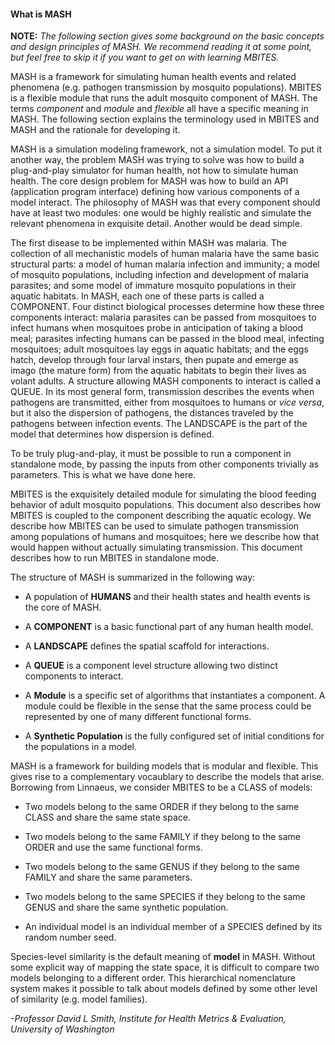 
#### What is MASH

**NOTE:** *The following section gives some background on the basic concepts and design principles of MASH. We recommend reading it at some point, but feel free to skip it if you want to get on with learning MBITES.* 

MASH is a framework for simulating human health events and related phenomena (e.g. pathogen transmission by mosquito populations). MBITES is a flexible module that runs the adult mosquito component of MASH. The terms *component* and *module* and *flexible* all have a specific meaning in MASH. The following section explains the terminology used in MBITES and MASH and the rationale for developing it.

MASH is a simulation modeling framework, not a simulation model. To put it another way, the problem MASH was trying to solve was how to build a plug-and-play simulator for human health, not how to simulate human health. The core design problem for MASH was how to build an API (application program interface) defining how various components of a model interact. The philosophy of MASH was that every component should have at least two modules: one would be highly realistic and simulate the relevant phenomena in exquisite detail. Another would be dead simple. 

The first disease to be implemented within MASH was malaria. The collection of all mechanistic models of human malaria have the same basic structural parts: a model of human malaria infection and immunity; a model of mosquito populations, including infection and development of malaria parasites; and some model of immature mosquito  populations in their aquatic habitats. In MASH, each one of these parts is called a COMPONENT. Four distinct biological processes determine how these three components interact: malaria parasites can be passed from mosquitoes to infect humans when mosquitoes probe in anticipation of taking a blood meal; parasites infecting humans can be passed in the blood meal, infecting mosquitoes; adult mosquitoes lay eggs in aquatic habitats; and the eggs hatch, develop through four larval instars, then pupate and emerge as imago (the mature form) from the aquatic habitats to begin their lives as volant adults. A structure allowing MASH components to interact is called a QUEUE. In its most general form, transmission describes the events when pathogens are transmitted, either from mosquitoes to humans or *vice versa*, but it also the dispersion of pathogens, the distances traveled by the pathogens between infection events. The LANDSCAPE is the part of the model that determines how dispersion is defined. 

To be truly plug-and-play, it must be possible to run a component in standalone mode, by passing the inputs from other components trivially as parameters. This is what we have done here. 

MBITES is the exquisitely detailed module for simulating the blood feeding behavior of adult mosquito populations. This document also describes how MBITES is coupled to the component describing the aquatic ecology. We describe how MBITES can be used to simulate pathogen transmission among populations of humans and mosquitoes; here we describe how that would happen without actually simulating transmission. This document describes how to run MBITES in standalone mode. 

The structure of MASH is summarized in the following way:

* A population of **HUMANS** and their health states and health events is the core of MASH. 

* A **COMPONENT** is a basic functional part of any human health model. 

* A **LANDSCAPE** defines the spatial scaffold for interactions. 

* A **QUEUE** is a component level structure allowing two distinct components to interact. 

* A **Module** is a specific set of algorithms that instantiates a component. A module could be flexible in the sense that the same process could be represented by one of many different functional forms. 

* A **Synthetic Population** is the fully configured set of initial conditions for the populations in a model.  

MASH is a framework for building models that is modular and flexible. This gives rise to a complementary vocaublary to describe the models that arise. Borrowing from Linnaeus, we consider MBITES to be a CLASS of models:

* Two models belong to the same ORDER if they belong to the same CLASS and share the same state space. 

* Two models belong to the same FAMILY if they belong to the same ORDER and use the same functional forms.

* Two models belong to the same GENUS if they belong to the same FAMILY and share the same parameters.

* Two models belong to the same SPECIES if they belong to the same GENUS and share the same synthetic population.

* An individual model is an individual member of a SPECIES defined by its random number seed. 

Species-level similarity is the default meaning of **model** in MASH. Without some explicit way of mapping the state space, it is difficult to compare two models belonging to a different order. This hierarchical nomenclature system makes it possible to talk about models defined by some other level of similarity (e.g. model families).

*-Professor David L Smith, Institute for Health Metrics & Evaluation, University of Washington*

